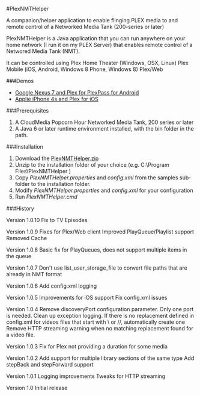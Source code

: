 #PlexNMTHelper

A companion/helper application to enable flinging PLEX media to and remote control of a Networked Media Tank (200-series or later)

PlexNMTHelper is a Java application that you can run anywhere on your home network (I run it on my PLEX Server) that enables remote control of a Networed Media Tank (NMT).

It can be controlled using
  Plex Home Theater (Windows, OSX, Linux)
  Plex Mobile (iOS, Android, Windows 8 Phone, Windows 8)
  Plex/Web
  
###Demos
* [Google Nexus 7 and Plex for PlexPass for Android](https://www.youtube.com/watch?v=_WQk7E0bWyo)
* [Applie iPhone 4s and Plex for iOS](https://www.youtube.com/watch?v=OuxCLOtRjL4)

###Prerequisites

1. A CloudMedia Popcorn Hour Networked Media Tank, 200 series or later
2. A Java 6 or later runtime environment installed, with the bin folder in the path.

###Installation

1. Download the [PlexNMTHelper.zip](https://github.com/gfb107/PlexNMTHelper/releases/download/v1.0.10/PlexNMTHelper.zip)
2. Unzip to the installation folder of your choice (e.g. C:\Program Files\PlexNMTHelper )
3. Copy *PlexNMTHelper.properties* and *config.xml* from the samples sub-folder to the installation folder.
4. Modify *PlexNMTHelper.properties* and *config.xml* for your configuration
5. Run *PlexNMTHelper.cmd*

###History

Version 1.0.10
	Fix to TV Episodes

Version 1.0.9
	Fixes for Plex/Web client
	Improved PlayQueue/Playlist support
	Removed Cache
	
Version 1.0.8
	Basic fix for PlayQueues, does not support multiple items in the queue
	
Version 1.0.7
	Don't use list_user_storage_file to convert file paths that are already in NMT format
	
Version 1.0.6
	Add config.xml logging
	
Version 1.0.5
	Improvements for iOS support
	Fix config.xml issues

Version 1.0.4
	Remove discoveryPort configuration parameter. Only one port is needed.
	Clean up exception logging.
	If there is no replacement defined in config.xml for videos files that start with \\ or //, automatically create one 
	Remove HTTP streaming warning when no matching replacement found for a video file.
	
Version 1.0.3
	Fix for Plex not providing a duration for some media

Version 1.0.2
	Add support for multiple library sections of the same type
	Add stepBack and stepForward support
	
Version 1.0.1
	Logging improvements
	Tweaks for HTTP streaming  

Version 1.0
	Initial release
	

